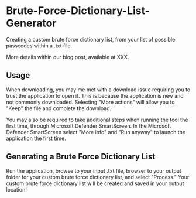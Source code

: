 # Brute-Force-Dictionary-List-Generator

Creating a custom brute force dictionary list, from your list of possible passcodes within a .txt file.

More details within our blog post, available at XXX.

## Usage

When downloading, you may me met with a download issue requiring you to trust the application to open it. This is because the application is new and not commonly downloaded. Selecting "More actions" will allow you to "Keep" the file and complete the download. 

You may also be required to take additional steps when running the tool the first time, through Microsoft Defender SmartScreen. In the Microsoft Defender SmartScreen select "More info" and "Run anyway" to launch the application the first time. 

## Generating a Brute Force Dictionary List

Run the application, browse to your input .txt file, browser to your output folder for your custom brute force dictionary list, and select "Process." Your custom brute force dictionary list will be created and saved in your output location!


